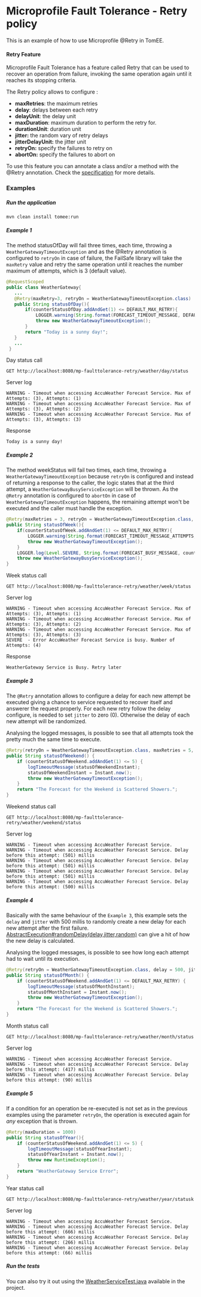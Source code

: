 # Microprofile Fault Tolerance - Retry policy
This is an example of how to use Microprofile @Retry in TomEE.

#### Retry Feature
Microprofile Fault Tolerance has a feature called Retry that can be used to recover an operation from failure, invoking the same operation again 
until it reaches its stopping criteria.

The Retry policy allows to configure :

* **maxRetries**: the maximum retries 
* **delay**: delays between each retry
* **delayUnit**: the delay unit
* **maxDuration**: maximum duration to perform the retry for.
* **durationUnit**: duration unit
* **jitter:** the random vary of retry delays
* **jitterDelayUnit:** the jitter unit
* **retryOn:** specify the failures to retry on
* **abortOn:** specify the failures to abort on

To use this feature you can annotate a class and/or a method with the @Retry annotation. 
Check the [specification](http://download.eclipse.org/microprofile/microprofile-fault-tolerance-1.1/microprofile-fault-tolerance-spec.html) for more details.

### Examples

##### Run the application

    mvn clean install tomee:run   
    
##### Example 1

The method statusOfDay will fail three times, each time, throwing a `WeatherGatewayTimeoutException` and as the
@Retry annotation is configured to `retryOn` in case of failure, the FailSafe library will take the `maxRetry` value and
retry the same operation until it reaches the number maximum of attempts, which is 3 (default value).  

```java
@RequestScoped
public class WeatherGateway{ 
   ...
   @Retry(maxRetry=3, retryOn = WeatherGatewayTimeoutException.class)
   public String statusOfDay(){
       if(counterStatusOfDay.addAndGet(1) <= DEFAULT_MAX_RETRY){
           LOGGER.warning(String.format(FORECAST_TIMEOUT_MESSAGE, DEFAULT_MAX_RETRY, counterStatusOfDay.get()));
           throw new WeatherGatewayTimeoutException();
       }
       return "Today is a sunny day!";
   }
   ...
 }
```

Day status call

    GET http://localhost:8080/mp-faulttolerance-retry/weather/day/status
    
Server log
```
WARNING - Timeout when accessing AccuWeather Forecast Service. Max of Attempts: (3), Attempts: (1)
WARNING - Timeout when accessing AccuWeather Forecast Service. Max of Attempts: (3), Attempts: (2)
WARNING - Timeout when accessing AccuWeather Forecast Service. Max of Attempts: (3), Attempts: (3)
```

Response
``` 
Today is a sunny day!
```

##### Example 2

The method weekStatus will fail two times, each time, throwing a `WeatherGatewayTimeoutException` because `retryOn` is configured and instead of 
returning a response to the caller, the logic states that at the third attempt, a `WeatherGatewayBusyServiceException` will be thrown.
 As the `@Retry` annotation is configured to `abortOn` in case of `WeatherGatewayTimeoutException` happens, the remaining attempt won't be 
 executed and the caller must handle the exception.

```java
@Retry(maxRetries = 3, retryOn = WeatherGatewayTimeoutException.class, abortOn = WeatherGatewayBusyServiceException.class)
public String statusOfWeek(){
    if(counterStatusOfWeek.addAndGet(1) <= DEFAULT_MAX_RETRY){
        LOGGER.warning(String.format(FORECAST_TIMEOUT_MESSAGE_ATTEMPTS, DEFAULT_MAX_RETRY, counterStatusOfWeek.get()));
        throw new WeatherGatewayTimeoutException();
    }
    LOGGER.log(Level.SEVERE, String.format(FORECAST_BUSY_MESSAGE, counterStatusOfWeek.get()));
    throw new WeatherGatewayBusyServiceException();
}
```

Week status call

    GET http://localhost:8080/mp-faulttolerance-retry/weather/week/status

Server log

```
WARNING - Timeout when accessing AccuWeather Forecast Service. Max of Attempts: (3), Attempts: (1)
WARNING - Timeout when accessing AccuWeather Forecast Service. Max of Attempts: (3), Attempts: (2)
WARNING - Timeout when accessing AccuWeather Forecast Service. Max of Attempts: (3), Attempts: (3)
SEVERE  - Error AccuWeather Forecast Service is busy. Number of Attempts: (4) 
```

Response
``` 
WeatherGateway Service is Busy. Retry later
```

##### Example 3

The `@Retry` annotation allows to configure a delay for each new attempt be executed giving a chance to service
requested to recover itself and answerer the request properly. For each new retry follow the delay configure,
is needed to set `jitter` to zero (0). Otherwise the delay of each new attempt will be randomized.

Analysing the logged messages, is possible to see that all attempts took the pretty much the same time to execute.

```java 
@Retry(retryOn = WeatherGatewayTimeoutException.class, maxRetries = 5, delay = 500, jitter = 0)
public String statusOfWeekend() {
    if (counterStatusOfWeekend.addAndGet(1) <= 5) {
        logTimeoutMessage(statusOfWeekendInstant);
        statusOfWeekendInstant = Instant.now();
        throw new WeatherGatewayTimeoutException();
    }
    return "The Forecast for the Weekend is Scattered Showers.";
}
```

Weekend status call

    GET http://localhost:8080/mp-faulttolerance-retry/weather/weekend/status
    
Server log

```
WARNING - Timeout when accessing AccuWeather Forecast Service.
WARNING - Timeout when accessing AccuWeather Forecast Service. Delay before this attempt: (501) millis
WARNING - Timeout when accessing AccuWeather Forecast Service. Delay before this attempt: (501) millis
WARNING - Timeout when accessing AccuWeather Forecast Service. Delay before this attempt: (501) millis
WARNING - Timeout when accessing AccuWeather Forecast Service. Delay before this attempt: (500) millis
```

##### Example 4

Basically with the same behaviour of the `Example 3`, this example sets the `delay` and `jitter` with 500 millis to randomly
create a new delay for each new attempt after the first failure. [AbstractExecution#randomDelay(delay,jitter,random)](https://github.com/jhalterman/failsafe/blob/master/src/main/java/net/jodah/failsafe/AbstractExecution.java) 
can give a hit of how the new delay is calculated.

Analysing the logged messages, is possible to see how long each attempt had to wait until its execution.

```java 
@Retry(retryOn = WeatherGatewayTimeoutException.class, delay = 500, jitter = 500)
public String statusOfMonth() {
    if (counterStatusOfWeekend.addAndGet(1) <= DEFAULT_MAX_RETRY) {
        logTimeoutMessage(statusOfMonthInstant);
        statusOfMonthInstant = Instant.now();
        throw new WeatherGatewayTimeoutException();
    }
    return "The Forecast for the Weekend is Scattered Showers.";
}
```

Month status call

    GET http://localhost:8080/mp-faulttolerance-retry/weather/month/status
    
Server log

```
WARNING - Timeout when accessing AccuWeather Forecast Service.
WARNING - Timeout when accessing AccuWeather Forecast Service. Delay before this attempt: (417) millis
WARNING - Timeout when accessing AccuWeather Forecast Service. Delay before this attempt: (90) millis
```

##### Example 5

If a condition for an operation be re-executed is not set as in the previous examples using the parameter `retryOn`, 
the operation is executed again for _any_ exception that is thrown.

```java 
@Retry(maxDuration = 1000)
public String statusOfYear(){
    if (counterStatusOfWeekend.addAndGet(1) <= 5) {
        logTimeoutMessage(statusOfYearInstant);
        statusOfYearInstant = Instant.now();
        throw new RuntimeException();
    }
    return "WeatherGateway Service Error";
}
```

Year status call

    GET http://localhost:8080/mp-faulttolerance-retry/weather/year/statusk

Server log

```
WARNING - Timeout when accessing AccuWeather Forecast Service.
WARNING - Timeout when accessing AccuWeather Forecast Service. Delay before this attempt: (666) millis
WARNING - Timeout when accessing AccuWeather Forecast Service. Delay before this attempt: (266) millis
WARNING - Timeout when accessing AccuWeather Forecast Service. Delay before this attempt: (66) millis
```

##### Run the tests

You can also try it out using the [WeatherServiceTest.java](../../../../../WeatherServiceTest.java) available in the project.

